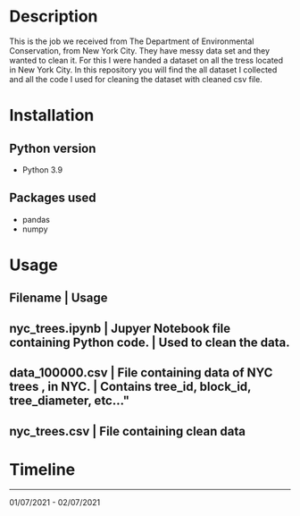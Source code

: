 # Description
This is the job we received from The Department of Environmental Conservation, from New York City.
They have messy data set and they wanted to clean it.
For this I were handed a dataset on all the tress located in New York City.
In this repository you will find the all dataset I collected and all the code I used for cleaning the dataset with cleaned csv file.

# Installation
## Python version

* Python 3.9

## Packages used
* pandas
* numpy

# Usage

Filename	       |              Usage
---------------------------------------------------------------
nyc_trees.ipynb	 | Jupyer Notebook file containing Python code.
                 | Used to clean the data.
---------------------------------------------------------------
data_100000.csv	 | File containing data of NYC trees , in NYC.
                 | Contains tree_id, block_id, tree_diameter, etc…"
---------------------------------------------------------------
nyc_trees.csv	   | File containing clean data
---------------------------------------------------------------


# Timeline
---------------------------------------------------------------
01/07/2021 - 02/07/2021

